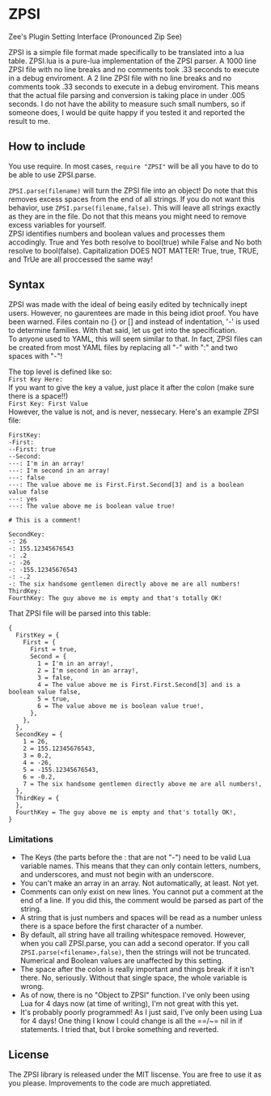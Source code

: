 # ZPSI
Zee's Plugin Setting Interface (Pronounced Zip See)

ZPSI is a simple file format made specifically to be translated into a lua table. ZPSI.lua is a pure-lua implementation of the ZPSI parser. A 1000 line ZPSI file with no line breaks and no comments took .33 seconds to execute in a debug enviroment. A 2 line ZPSI file with no line breaks and no comments took .33 seconds to execute in a debug enviroment. This means that the actual file parsing and conversion is taking place in under .005 seconds. I do not have the ability to measure such small numbers, so if someone does, I would be quite happy if you tested it and reported the result to me.

## How to include

You use require. In most cases, `require "ZPSI"` will be all you have to do to be able to use ZPSI.parse.

`ZPSI.parse(filename)` will turn the ZPSI file into an object! Do note that this removes excess spaces from the end of all strings. If you do not want this behavior, use `ZPSI.parse(filename,false)`. This will leave all strings exactly as they are in the file. Do not that this means you might need to remove excess variables for yourself.    
ZPSI identifies numbers and boolean values and processes them accodingly. True and Yes both resolve to bool(true) while False and No both resolve to bool(false). Capitalization DOES NOT MATTER! True, true, TRUE, and TrUe are all proccessed the same way!

## Syntax

ZPSI was made with the ideal of being easily edited by technically inept users. However, no gaurentees are made in this being idiot proof. You have been warned. Files contain no {} or [] and instead of indentation, '-' is used to determine families. With that said, let us get into the specification.    
To anyone used to YAML, this will seem similar to that. In fact, ZPSI files can be created from most YAML files by replacing all "-" with ":" and two spaces with "-"!

The top level is defined like so:    
`First Key Here:`    
If you want to give the key a value, just place it after the colon (make sure there is a space!!)    
`First Key: First Value`    
However, the value is not, and is never, nessecary.
Here's an example ZPSI file:
```
FirstKey:
-First:
--First: true
--Second:
---: I'm in an array!
---: I'm second in an array!
---: false
---: The value above me is First.First.Second[3] and is a boolean value false
---: yes
---: The value above me is boolean value true!

# This is a comment!

SecondKey:
-: 26
-: 155.12345676543
-: .2
-: -26
-: -155.12345676543
-: -.2
-: The six handsome gentlemen directly above me are all numbers!
ThirdKey:
FourthKey: The guy above me is empty and that's totally OK!
```

That ZPSI file will be parsed into this table:

```
{
  FirstKey = {
    First = {
      First = true,
      Second = {
        1 = I'm in an array!,
        2 = I'm second in an array!,
        3 = false,
        4 = The value above me is First.First.Second[3] and is a boolean value false,
        5 = true,
        6 = The value above me is boolean value true!,
      },
    },
  },
  SecondKey = {
    1 = 26,
    2 = 155.12345676543,
    3 = 0.2,
    4 = -26,
    5 = -155.12345676543,
    6 = -0.2,
    7 = The six handsome gentlemen directly above me are all numbers!,
  },
  ThirdKey = {
  },
  FourthKey = The guy above me is empty and that's totally OK!,
}
```

### Limitations

  * The Keys (the parts before the : that are not "-") need to be valid Lua variable names. This means that they can only contain letters, numbers, and underscores, and must not begin with an underscore.    
  * You can't make an array in an array. Not automatically, at least. Not yet.    
  * Comments can only exist on new lines. You cannot put a comment at the end of a line. If you did this, the comment would be parsed as part of the string.
  * A string that is just numbers and spaces will be read as a number unless there is a space before the first character of a number.  
  * By default, all string have all trailing whitespace removed. However, when you call ZPSI.parse, you can add a second operator. If you call `ZPSI.parse(<filename>,false)`, then the strings will not be truncated. Numerical and Boolean values are unaffected by this setting.    
  * The space after the colon is really important and things break if it isn't there. No, seriously. Without that single space, the whole variable is wrong.
  * As of now, there is no "Object to ZPSI" function. I've only been using Lua for 4 days now (at time of writing), I'm not great with this yet.
  * It's probably poorly programmed! As I just said, I've only been using Lua for 4 days! One thing I know I could change is all the ==/~= nil in if statements. I tried that, but I broke something and reverted.
  
## License
The ZPSI library is released under the MIT liscense. You are free to use it as you please. Improvements to the code are much appretiated.
